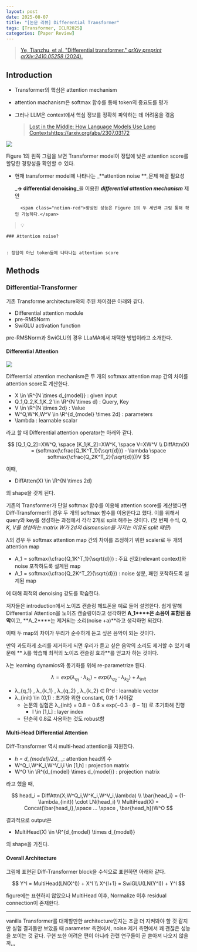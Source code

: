 ```yaml
---
layout: post
date: 2025-08-07
title: "[논문 리뷰] Differential Transformer"
tags: [Transformer, ICLR2025]
categories: [Paper Review]
---
```


> [Ye, Tianzhu, et al. "Differential transformer." ](https://arxiv.org/abs/2410.05258)[_arXiv preprint arXiv:2410.05258_](https://arxiv.org/abs/2410.05258)[ (2024).](https://arxiv.org/abs/2410.05258)



## Introduction

- Transformer의 핵심은 attention mechanism
- attention machanism은 softmax 함수를 통해 token의 중요도를 평가
- 그러나 LLM은 context에서 핵심 정보를 정확히 파악하는 데 어려움을 겪음

	> [Lost in the Middle: How Language Models Use Long Contextshttps://arxiv.org/abs/2307.03172](https://arxiv.org/abs/2307.03172)


![](https://prod-files-secure.s3.us-west-2.amazonaws.com/542b861c-36a8-4051-84e5-8804b6728dba/9083ea56-691a-4752-ae26-47f403431ac8/image.png?X-Amz-Algorithm=AWS4-HMAC-SHA256&X-Amz-Content-Sha256=UNSIGNED-PAYLOAD&X-Amz-Credential=ASIAZI2LB4663CAXVTLA%2F20250809%2Fus-west-2%2Fs3%2Faws4_request&X-Amz-Date=20250809T132134Z&X-Amz-Expires=3600&X-Amz-Security-Token=IQoJb3JpZ2luX2VjEIP%2F%2F%2F%2F%2F%2F%2F%2F%2F%2FwEaCXVzLXdlc3QtMiJHMEUCIQCrMpvCJ1PBEXEirMmatCQ0g%2FHJawiOiPHpGChYDcrAGAIgP3R9IuTjPfcS73Nm5gOAHBSXXTjqh4SIEP%2FtcrdOflwqiAQIvP%2F%2F%2F%2F%2F%2F%2F%2F%2F%2FARAAGgw2Mzc0MjMxODM4MDUiDMqznFdLA7IKzCOrNSrcAyBR2kWxQ0R1Q4af8WbPpWnQHFbU9fjere5XKvyrGJldcq2IMS%2F1JGxb16Yh%2BsTWtOSj0yEKsv6pZeaV4TOTxnUrRe8O6PE5At4xtfV7Nsrwk4aJy6dDLm5Rii4IbPdqgjpfJ98tKCCpapG6Sx6LA6IQPozZ5swI5Bg2cNyIzkFLQOmjSQJeCyUyWlNJ6n5vDuUOAm4glln5slgsjwE119ikf6ascIb01nSmx%2BeTK%2B9GJr1A0BjZ41Yd337wq8JDaurhwc0hJ%2FYP%2Fnpxt6z3btVSjDZAZM4qj0OPK%2BdonNw%2BNUuSVVbMwaYTnyJCS9FrZWm2DOJnVsUOCIDw0rQRsJXZvgvA%2BjfpUALgUCv6jnJbhFyiyZ%2BTlIn3i09pP%2BlQcoq02b8BpxPotp1xiayQXOv0o0XjF%2BCa1gEw4%2Fot5gseaJcLwFctMoBoRJIITTOwMGJPKGJqKDqhI5itOvyJT3k8yj0%2BnqRZ6VI1ubIrPH4CtKEHNwsGJ3J17HpokmBWYpqY9cLY1ANvLGWNIOIjmf3QgfcXpBVhcmMfy3VX1LB4AOTgijtgoCdiu2FNAR4I7MqIpIV6Doi%2BP3cgpc6bXLqRtcuPY8lx%2BBTG92hJXTC76kO4kdaruSwkrMO1MODQ3MQGOqUBdMNh%2F18AErWbed8RHByaGtQpnfRvVWyyFrlpZqmpAEBF4uvBjM%2BcC7Md0NunEhNqRcc3DxWeaM%2F%2BtBQDnCjMJF6I3FI%2BG3J0tqWhEnDoa%2BsXt1iGHfyyZ1b5EWV0F6AE%2FQfaIBer2gf5MB9QOqqlC85hf5XCYt4i5UDavzVs3bOHzXZOX3icrysWYQDk9ivuEIxj%2FQW%2FNfMdRtY1EJjGmQSlEmW4&X-Amz-Signature=26cb54063d7dbb247f3b0a260926350e8a929b9bfb5da9bb019bb3d5b9ca23f2&X-Amz-SignedHeaders=host&x-amz-checksum-mode=ENABLED&x-id=GetObject)


Figure 1의 왼쪽 그림을 보면 Transformer model이 정답에 낮은 attention score를 할당한 경향성을 확인할 수 있다.

- 현재 transformer model에 나타나는 _**attention noise **_문제 해결 필요성

	_**→ differential denoising**_을 이용한 _**differential attention mechanism**_ 제안


		<span class="notion-red">향상된 성능은 Figure 1의 두 세번째 그림 통해 확인 가능하다.</span>


> 💡 


	### Attention noise?


	: 정답이 아닌 token들에 나타나는 attention score



## Methods



### Differential-Transformer


기존 Transforme architecture와의 주된 차이점은 아래와 같다.

- Differential attention module
- pre-RMSNorm
- SwiGLU activation function

pre-RMSNorm과 SwiGLU의 경우 LLaMA에서 채택한 방법이라고 소개한다.



#### Differential Attention


![](https://prod-files-secure.s3.us-west-2.amazonaws.com/542b861c-36a8-4051-84e5-8804b6728dba/116d70b2-1963-4810-9167-f4c7d8a06e8f/image.png?X-Amz-Algorithm=AWS4-HMAC-SHA256&X-Amz-Content-Sha256=UNSIGNED-PAYLOAD&X-Amz-Credential=ASIAZI2LB4663CAXVTLA%2F20250809%2Fus-west-2%2Fs3%2Faws4_request&X-Amz-Date=20250809T132134Z&X-Amz-Expires=3600&X-Amz-Security-Token=IQoJb3JpZ2luX2VjEIP%2F%2F%2F%2F%2F%2F%2F%2F%2F%2FwEaCXVzLXdlc3QtMiJHMEUCIQCrMpvCJ1PBEXEirMmatCQ0g%2FHJawiOiPHpGChYDcrAGAIgP3R9IuTjPfcS73Nm5gOAHBSXXTjqh4SIEP%2FtcrdOflwqiAQIvP%2F%2F%2F%2F%2F%2F%2F%2F%2F%2FARAAGgw2Mzc0MjMxODM4MDUiDMqznFdLA7IKzCOrNSrcAyBR2kWxQ0R1Q4af8WbPpWnQHFbU9fjere5XKvyrGJldcq2IMS%2F1JGxb16Yh%2BsTWtOSj0yEKsv6pZeaV4TOTxnUrRe8O6PE5At4xtfV7Nsrwk4aJy6dDLm5Rii4IbPdqgjpfJ98tKCCpapG6Sx6LA6IQPozZ5swI5Bg2cNyIzkFLQOmjSQJeCyUyWlNJ6n5vDuUOAm4glln5slgsjwE119ikf6ascIb01nSmx%2BeTK%2B9GJr1A0BjZ41Yd337wq8JDaurhwc0hJ%2FYP%2Fnpxt6z3btVSjDZAZM4qj0OPK%2BdonNw%2BNUuSVVbMwaYTnyJCS9FrZWm2DOJnVsUOCIDw0rQRsJXZvgvA%2BjfpUALgUCv6jnJbhFyiyZ%2BTlIn3i09pP%2BlQcoq02b8BpxPotp1xiayQXOv0o0XjF%2BCa1gEw4%2Fot5gseaJcLwFctMoBoRJIITTOwMGJPKGJqKDqhI5itOvyJT3k8yj0%2BnqRZ6VI1ubIrPH4CtKEHNwsGJ3J17HpokmBWYpqY9cLY1ANvLGWNIOIjmf3QgfcXpBVhcmMfy3VX1LB4AOTgijtgoCdiu2FNAR4I7MqIpIV6Doi%2BP3cgpc6bXLqRtcuPY8lx%2BBTG92hJXTC76kO4kdaruSwkrMO1MODQ3MQGOqUBdMNh%2F18AErWbed8RHByaGtQpnfRvVWyyFrlpZqmpAEBF4uvBjM%2BcC7Md0NunEhNqRcc3DxWeaM%2F%2BtBQDnCjMJF6I3FI%2BG3J0tqWhEnDoa%2BsXt1iGHfyyZ1b5EWV0F6AE%2FQfaIBer2gf5MB9QOqqlC85hf5XCYt4i5UDavzVs3bOHzXZOX3icrysWYQDk9ivuEIxj%2FQW%2FNfMdRtY1EJjGmQSlEmW4&X-Amz-Signature=529be149646a1da3af46f75d24e2241df58835b41e6ebee11421db16c473c81a&X-Amz-SignedHeaders=host&x-amz-checksum-mode=ENABLED&x-id=GetObject)


Differential attention mechanism은 두 개의 softmax attention map 간의 차이를 attention score로 계산한다.

- X \in \R^{N \times d\_{model}} : given input
- Q\_1,Q\_2,K\_1,K\_2 \in \R^{N \times d} : Query, Key
- V \in \R^{N \times 2d} : Value
- W^Q,W^K,W^V \in \R^{d\_{model} \times 2d} : parameters
- \lambda : learnable scalar

라고 할 때 Differential attention operator는 아래와 같다.


$$
[Q_1;Q_2]=XW^Q, \space [K_1;K_2]=XW^K, \space V=XW^V \\
DiffAttn(X) = (softmax(\cfrac{Q_1K^T_1}{\sqrt{d}}) - \lambda \space softmax(\cfrac{Q_2K^T_2}{\sqrt{d}}))V
$$


이때,

- DiffAtten(X) \in \R^{N \times 2d}

의 shape을 갖게 된다.


기존의 Transformer가 단일 softmax 함수를 이용해 attention score를 계산했다면 Diff-Transformer의 경우 두 개의 softmax 함수를 이용한다고 했다. 이를 위해서 query와 key를 생성하는 과정에서 각각 2개로 split 해주는 것이다. <span class="notion-red">(첫 번째 수식, </span><span class="notion-red">_Q, K, V를 생성하는 matrix W가 2d의 dismension을 가지는 이유도 split 때문_</span><span class="notion-red">)</span>


 λ의 경우 두 softmax attention map 간의 차이를 조정하기 위한 scaler로 두 개의 attention map

- A\_1 = softmax(\cfrac{Q\_1K^T\_1}{\sqrt{d}}) : 주요 신호(relevant context)와 noise 포착하도록 설계된 map
- A\_1 = softmax(\cfrac{Q\_2K^T\_2}{\sqrt{d}}) : noise 성분, 패턴 포착하도록 설계된 map 

에 대해 최적의 denoising 강도를 학습한다.


저자들은 introduction에서 노이즈 캔슬링 헤드폰을 예로 들어 설명한다. 쉽게 말해 Differential Attention을 노이즈 캔슬링이라고 생각하면 **A\_1****은 소음이 포함된 음악**이고, **A\_2****는 제거되는 소리(noise +a)**라고 생각하면 되겠다. 


이때 두 map의 차이가 우리가 순수하게 듣고 싶은 음악이 되는 것이다. 


만약 과도하게 소리를 제거하게 되면 우리가 듣고 싶은 음악의 소리도 제거할 수 있기 때문에 ** λ를 학습해 최적의 노이즈 캔슬링 효과**를 얻고자 하는 것이다.


λ는 learning dynamics와 동기화를 위해 re-parametrize 된다.


$$
\lambda = exp(\lambda_{q_1} \cdot \lambda_{k_1}) - exp(\lambda_{q_2} \cdot \lambda_{k_2}) + \lambda_{init}
$$

- λ\_{q\_1} , λ\_{k\_1} , λ\_{q\_2} , λ\_{k\_2} ∈ R^d : learnable vector
- λ\_{init} \in (0,1) : 초기화 위한 constant, 0과 1 사이값
	- 논문의 실험은 λ\_{init} = 0.8 − 0.6 × exp(−0.3 · (l − 1)) 로 초기화해 진행
		- l \in [1,L] : layer index
	- 단순히 0.8로 사용하는 것도 robust함


#### **Multi-Head Differential Attention**


Diff-Transformer 역시 multi-head attention을 지원한다.

- _h = d\_{model}/2d__ _: attention head의 수
- W^Q\_i,W^K\_i,W^V\_i,i \in [1,h] : projection matrix
- W^O \in \R^{d\_{model} \times d\_{model}} : projection matrix

라고 했을 때,


$$
head_i = DiffAttn(X;W^Q_i,W^K_i,W^V_i,\lambda) \\
\bar{head_i} = (1-\lambda_{init}) \cdot LN(head_i) \\
MultiHead(X) = Concat(\bar{head_i},\space ... \space , \bar{head_h})W^O
$$


결과적으로 output은

- MultiHead(X) \in \R^{d\_{model} \times d\_{model}}

의 shape을 가진다.



#### Overall Architecture


그림에 표현된 Diff-Transformer block을 수식으로 표현하면 아래와 같다.


$$
Y^l = MultiHead(LN(X^l)) + X^l \\
X^{l+1} = SwiGLU(LN(Y^l)) + Y^l
$$


figure에는 표현하지 않았으나 MultiHead 이후, Normalize 이후 residual connection이 존재한다.


---


vanilla Transformer를 대체할만한 architecture인지는 조금 더 지켜봐야 할 것 같지만 실험 결과들만 보았을 때 parameter 측면에서, noise 제거 측면에서 꽤 괜찮은 성능을 보이는 것 같다. 구현 또한 어려운 편이 아니라 관련 연구들이 곧 쏟아져 나오지 않을까,,,

